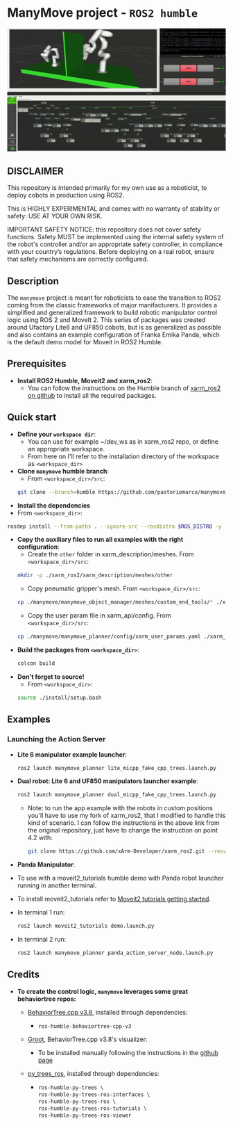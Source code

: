 # ManyMove project - `ROS2 humble`

![ManyMove example](https://github.com/pastoriomarco/manymove/blob/dfc9c7f00e11d70d5e27fd2e0c13bfcf5de6de54/media/manymove_example.gif)

## DISCLAIMER

This repository is intended primarily for my own use as a roboticist, to deploy cobots in production using ROS2. 

This is HIGHLY EXPERIMENTAL and comes with no warranty of stability or safety: USE AT YOUR OWN RISK. 

IMPORTANT SAFETY NOTICE: this repository does not cover safety functions. Safety MUST be implemented using the internal safety system of the robot's controller and/or an appropriate safety controller, in compliance with your country’s regulations. Before deploying on a real robot, ensure that safety mechanisms are correctly configured.

## Description

The `manymove` project is meant for roboticists to ease the transition to ROS2 coming from the classic frameworks of major manifacturers.
It provides a simplified and generalized framework to build robotic manipulator control logic using ROS 2 and MoveIt 2. 
This series of packages was created around Ufactory Lite6 and UF850 cobots, but is as generalized as possible and also contains an example configuration of Franka Emika Panda, which is the default demo model for Moveit in ROS2 Humble.

## Prerequisites

- **Install ROS2 Humble, Moveit2 and xarm_ros2**:
  - You can follow the instructions on the Humble branch of [xarm_ros2 on github](https://github.com/xArm-Developer/xarm_ros2/tree/humble) to install all the required packages.

## Quick start

- **Define your `workspace dir`**:
  - You can use for example ~/dev_ws as in xarm_ros2 repo, or define an appropriate workspace.
  - From here on I'll refer to the installation directory of the workspace as `<workspace_dir>`
- **Clone `manymove` humble branch**:
  - From `<workspace_dir>/src`:
  ```bash
  git clone --branch=humble https://github.com/pastoriomarco/manymove.git
  ```
-  **Install the dependencies**
  - From `<workspace_dir>`:
  ```bash
  rosdep install --from-paths . --ignore-src --rosdistro $ROS_DISTRO -y
  ```
- **Copy the auxiliary files to run all examples with the right configuration**:
  - Create the `other` folder in xarm_description/meshes. From `<workspace_dir>/src`:
  ```bash
  mkdir -p ./xarm_ros2/xarm_description/meshes/other
  ```
  - Copy pneumatic gripper's mesh. From `<workspace_dir>/src`:
  ```bash
  cp ./manymove/manymove_object_manager/meshes/custom_end_tools/* ./xarm_ros2/xarm_description/meshes/other/
  ```
  - Copy the user param file in xarm_api/config. From `<workspace_dir>/src`:
  ```bash
  cp ./manymove/manymove_planner/config/xarm_user_params.yaml ./xarm_ros2/xarm_api/config/
  ```
- **Build the packages from `<workspace_dir>`**: 
  ```bash
  colcon build
  ```
- **Don't forget to source!**
  - From `<workspace_dir>`:
  ```bash
  source ./install/setup.bash
  ```

## Examples

### Launching the Action Server

- **Lite 6 manipulator example launcher**:
  ```bash
  ros2 launch manymove_planner lite_micpp_fake_cpp_trees.launch.py
  ```
  
- **Dual robot: Lite 6 and UF850 manipulators launcher example**:
  ```bash
  ros2 launch manymove_planner dual_micpp_fake_cpp_trees.launch.py
  ```
  - Note: to run the app example with the robots in custom positions you'll have to use my fork of xarm_ros2, that I modified to handle this kind of scenario. I can follow the instructions in the above link from the original repository, just have to change the instruction on point 4.2 with:
    ```bash
    git clone https://github.com/xArm-Developer/xarm_ros2.git --recursive -b $ROS_DISTRO
    ```

- **Panda Manipulator**:
- To use with a moveit2_tutorials humble demo with Panda robot launcher running in another terminal.
- To install moveit2_tutorials refer to [Moveit2 tutorials getting started](https://moveit.picknik.ai/humble/doc/tutorials/getting_started/getting_started.html).
- In terminal 1 run:
  ```bash
  ros2 launch moveit2_tutorials demo.launch.py
  ```
- In terminal 2 run:
  ```bash
  ros2 launch manymove_planner panda_action_server_node.launch.py
  ```
  
## Credits

- **To create the control logic, `manymove` leverages some great behaviortree repos:**
  - [BehaviorTree.cpp v3.8](https://github.com/BehaviorTree/BehaviorTree.CPP/tree/v3.8), installed through dependencies:
    -     ros-humble-behaviortree-cpp-v3
  
  - [Groot](https://github.com/BehaviorTree/Groot), BehaviorTree.cpp v3.8's visualizer:
    - To be installed manually following the instructions in the [github page](https://github.com/BehaviorTree/Groot?tab=readme-ov-file#dependencies-installation-and-usage)
      
  - [py_trees_ros](https://github.com/splintered-reality/py_trees_ros), installed through dependencies:
    -     ros-humble-py-trees \
          ros-humble-py-trees-ros-interfaces \
          ros-humble-py-trees-ros \
          ros-humble-py-trees-ros-tutorials \
          ros-humble-py-trees-ros-viewer
